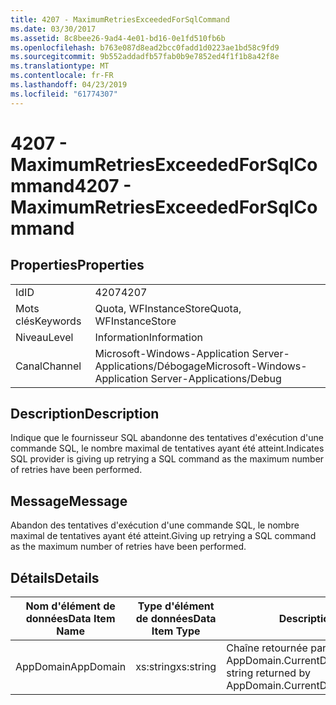 ```yaml
---
title: 4207 - MaximumRetriesExceededForSqlCommand
ms.date: 03/30/2017
ms.assetid: 8c8bee26-9ad4-4e01-bd16-0e1fd510fb6b
ms.openlocfilehash: b763e087d8ead2bcc0fadd1d0223ae1bd58c9fd9
ms.sourcegitcommit: 9b552addadfb57fab0b9e7852ed4f1f1b8a42f8e
ms.translationtype: MT
ms.contentlocale: fr-FR
ms.lasthandoff: 04/23/2019
ms.locfileid: "61774307"
---
```

# <a name="4207---maximumretriesexceededforsqlcommand"></a><span data-ttu-id="ead8f-102">4207 - MaximumRetriesExceededForSqlCommand</span><span class="sxs-lookup"><span data-stu-id="ead8f-102">4207 - MaximumRetriesExceededForSqlCommand</span></span>
## <a name="properties"></a><span data-ttu-id="ead8f-103">Properties</span><span class="sxs-lookup"><span data-stu-id="ead8f-103">Properties</span></span>  
  
|||  
|-|-|  
|<span data-ttu-id="ead8f-104">Id</span><span class="sxs-lookup"><span data-stu-id="ead8f-104">ID</span></span>|<span data-ttu-id="ead8f-105">4207</span><span class="sxs-lookup"><span data-stu-id="ead8f-105">4207</span></span>|  
|<span data-ttu-id="ead8f-106">Mots clés</span><span class="sxs-lookup"><span data-stu-id="ead8f-106">Keywords</span></span>|<span data-ttu-id="ead8f-107">Quota, WFInstanceStore</span><span class="sxs-lookup"><span data-stu-id="ead8f-107">Quota, WFInstanceStore</span></span>|  
|<span data-ttu-id="ead8f-108">Niveau</span><span class="sxs-lookup"><span data-stu-id="ead8f-108">Level</span></span>|<span data-ttu-id="ead8f-109">Information</span><span class="sxs-lookup"><span data-stu-id="ead8f-109">Information</span></span>|  
|<span data-ttu-id="ead8f-110">Canal</span><span class="sxs-lookup"><span data-stu-id="ead8f-110">Channel</span></span>|<span data-ttu-id="ead8f-111">Microsoft-Windows-Application Server-Applications/Débogage</span><span class="sxs-lookup"><span data-stu-id="ead8f-111">Microsoft-Windows-Application Server-Applications/Debug</span></span>|  
  
## <a name="description"></a><span data-ttu-id="ead8f-112">Description</span><span class="sxs-lookup"><span data-stu-id="ead8f-112">Description</span></span>  
 <span data-ttu-id="ead8f-113">Indique que le fournisseur SQL abandonne des tentatives d'exécution d'une commande SQL, le nombre maximal de tentatives ayant été atteint.</span><span class="sxs-lookup"><span data-stu-id="ead8f-113">Indicates SQL provider is giving up retrying a SQL command as the maximum number of retries have been performed.</span></span>  
  
## <a name="message"></a><span data-ttu-id="ead8f-114">Message</span><span class="sxs-lookup"><span data-stu-id="ead8f-114">Message</span></span>  
 <span data-ttu-id="ead8f-115">Abandon des tentatives d'exécution d'une commande SQL, le nombre maximal de tentatives ayant été atteint.</span><span class="sxs-lookup"><span data-stu-id="ead8f-115">Giving up retrying a SQL command as the maximum number of retries have been performed.</span></span>  
  
## <a name="details"></a><span data-ttu-id="ead8f-116">Détails</span><span class="sxs-lookup"><span data-stu-id="ead8f-116">Details</span></span>  
  
|<span data-ttu-id="ead8f-117">Nom d'élément de données</span><span class="sxs-lookup"><span data-stu-id="ead8f-117">Data Item Name</span></span>|<span data-ttu-id="ead8f-118">Type d'élément de données</span><span class="sxs-lookup"><span data-stu-id="ead8f-118">Data Item Type</span></span>|<span data-ttu-id="ead8f-119">Description</span><span class="sxs-lookup"><span data-stu-id="ead8f-119">Description</span></span>|  
|--------------------|--------------------|-----------------|  
|<span data-ttu-id="ead8f-120">AppDomain</span><span class="sxs-lookup"><span data-stu-id="ead8f-120">AppDomain</span></span>|<span data-ttu-id="ead8f-121">xs:string</span><span class="sxs-lookup"><span data-stu-id="ead8f-121">xs:string</span></span>|<span data-ttu-id="ead8f-122">Chaîne retournée par AppDomain.CurrentDomain.FriendlyName.</span><span class="sxs-lookup"><span data-stu-id="ead8f-122">The string returned by AppDomain.CurrentDomain.FriendlyName.</span></span>|
